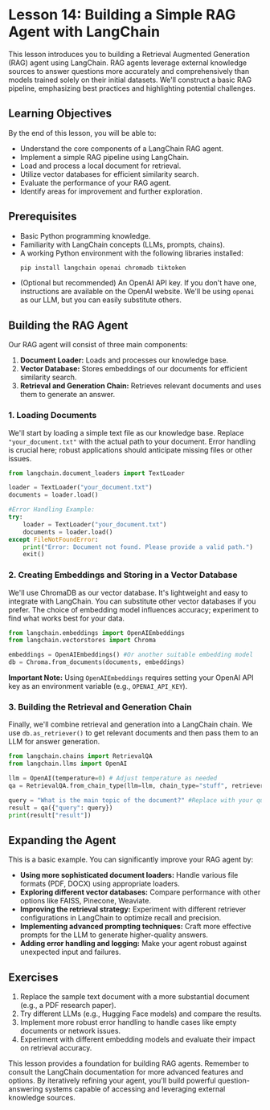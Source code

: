 # Lesson 14: Building a Simple RAG Agent with LangChain

This lesson introduces you to building a Retrieval Augmented Generation (RAG) agent using LangChain.  RAG agents leverage external knowledge sources to answer questions more accurately and comprehensively than models trained solely on their initial datasets. We'll construct a basic RAG pipeline, emphasizing best practices and highlighting potential challenges.

## Learning Objectives

By the end of this lesson, you will be able to:

* Understand the core components of a LangChain RAG agent.
* Implement a simple RAG pipeline using LangChain.
* Load and process a local document for retrieval.
* Utilize vector databases for efficient similarity search.
* Evaluate the performance of your RAG agent.
* Identify areas for improvement and further exploration.


## Prerequisites

* Basic Python programming knowledge.
* Familiarity with LangChain concepts (LLMs, prompts, chains).
*  A working Python environment with the following libraries installed:
    ```bash
    pip install langchain openai chromadb tiktoken
    ```
* (Optional but recommended) An OpenAI API key.  If you don't have one, instructions are available on the OpenAI website.  We'll be using `openai` as our LLM, but you can easily substitute others.


##  Building the RAG Agent

Our RAG agent will consist of three main components:

1. **Document Loader:** Loads and processes our knowledge base.
2. **Vector Database:** Stores embeddings of our documents for efficient similarity search.
3. **Retrieval and Generation Chain:**  Retrieves relevant documents and uses them to generate an answer.


### 1. Loading Documents

We'll start by loading a simple text file as our knowledge base.  Replace `"your_document.txt"` with the actual path to your document.  Error handling is crucial here; robust applications should anticipate missing files or other issues.

```python
from langchain.document_loaders import TextLoader

loader = TextLoader("your_document.txt")
documents = loader.load()

#Error Handling Example:
try:
    loader = TextLoader("your_document.txt")
    documents = loader.load()
except FileNotFoundError:
    print("Error: Document not found. Please provide a valid path.")
    exit()

```


### 2. Creating Embeddings and Storing in a Vector Database

We'll use ChromaDB as our vector database.  It's lightweight and easy to integrate with LangChain.  You can substitute other vector databases if you prefer.  The choice of embedding model influences accuracy; experiment to find what works best for your data.

```python
from langchain.embeddings import OpenAIEmbeddings
from langchain.vectorstores import Chroma

embeddings = OpenAIEmbeddings() #Or another suitable embedding model
db = Chroma.from_documents(documents, embeddings)

```

**Important Note:**  Using `OpenAIEmbeddings` requires setting your OpenAI API key as an environment variable (e.g., `OPENAI_API_KEY`).


### 3. Building the Retrieval and Generation Chain

Finally, we'll combine retrieval and generation into a LangChain chain.  We use `db.as_retriever()` to get relevant documents and then pass them to an LLM for answer generation.

```python
from langchain.chains import RetrievalQA
from langchain.llms import OpenAI

llm = OpenAI(temperature=0) # Adjust temperature as needed
qa = RetrievalQA.from_chain_type(llm=llm, chain_type="stuff", retriever=db.as_retriever())

query = "What is the main topic of the document?" #Replace with your query
result = qa({"query": query})
print(result["result"])

```


##  Expanding the Agent

This is a basic example.  You can significantly improve your RAG agent by:

* **Using more sophisticated document loaders:**  Handle various file formats (PDF, DOCX) using appropriate loaders.
* **Exploring different vector databases:**  Compare performance with other options like FAISS, Pinecone, Weaviate.
* **Improving the retrieval strategy:** Experiment with different retriever configurations in LangChain to optimize recall and precision.
* **Implementing advanced prompting techniques:**  Craft more effective prompts for the LLM to generate higher-quality answers.
* **Adding error handling and logging:** Make your agent robust against unexpected input and failures.


## Exercises

1.  Replace the sample text document with a more substantial document (e.g., a PDF research paper).
2.  Try different LLMs (e.g., Hugging Face models) and compare the results.
3.  Implement more robust error handling to handle cases like empty documents or network issues.
4.  Experiment with different embedding models and evaluate their impact on retrieval accuracy.


This lesson provides a foundation for building RAG agents. Remember to consult the LangChain documentation for more advanced features and options.  By iteratively refining your agent, you'll build powerful question-answering systems capable of accessing and leveraging external knowledge sources.
